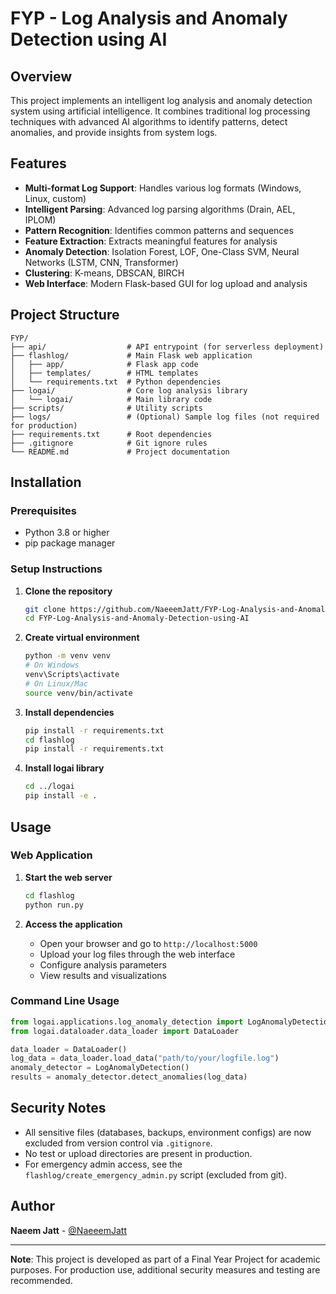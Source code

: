 # FYP - Log Analysis and Anomaly Detection using AI

## Overview

This project implements an intelligent log analysis and anomaly detection system using artificial intelligence. It combines traditional log processing techniques with advanced AI algorithms to identify patterns, detect anomalies, and provide insights from system logs.

## Features

- **Multi-format Log Support**: Handles various log formats (Windows, Linux, custom)
- **Intelligent Parsing**: Advanced log parsing algorithms (Drain, AEL, IPLOM)
- **Pattern Recognition**: Identifies common patterns and sequences
- **Feature Extraction**: Extracts meaningful features for analysis
- **Anomaly Detection**: Isolation Forest, LOF, One-Class SVM, Neural Networks (LSTM, CNN, Transformer)
- **Clustering**: K-means, DBSCAN, BIRCH
- **Web Interface**: Modern Flask-based GUI for log upload and analysis

## Project Structure

```
FYP/
├── api/                  # API entrypoint (for serverless deployment)
├── flashlog/             # Main Flask web application
│   ├── app/              # Flask app code
│   ├── templates/        # HTML templates
│   └── requirements.txt  # Python dependencies
├── logai/                # Core log analysis library
│   └── logai/            # Main library code
├── scripts/              # Utility scripts
├── logs/                 # (Optional) Sample log files (not required for production)
├── requirements.txt      # Root dependencies
├── .gitignore            # Git ignore rules
└── README.md             # Project documentation
```

## Installation

### Prerequisites
- Python 3.8 or higher
- pip package manager

### Setup Instructions

1. **Clone the repository**
   ```bash
   git clone https://github.com/NaeeemJatt/FYP-Log-Analysis-and-Anomaly-Detection-using-AI.git
   cd FYP-Log-Analysis-and-Anomaly-Detection-using-AI
   ```

2. **Create virtual environment**
   ```bash
   python -m venv venv
   # On Windows
   venv\Scripts\activate
   # On Linux/Mac
   source venv/bin/activate
   ```

3. **Install dependencies**
   ```bash
   pip install -r requirements.txt
   cd flashlog
   pip install -r requirements.txt
   ```

4. **Install logai library**
   ```bash
   cd ../logai
   pip install -e .
   ```

## Usage

### Web Application

1. **Start the web server**
   ```bash
   cd flashlog
   python run.py
   ```

2. **Access the application**
   - Open your browser and go to `http://localhost:5000`
   - Upload your log files through the web interface
   - Configure analysis parameters
   - View results and visualizations

### Command Line Usage

```python
from logai.applications.log_anomaly_detection import LogAnomalyDetection
from logai.dataloader.data_loader import DataLoader

data_loader = DataLoader()
log_data = data_loader.load_data("path/to/your/logfile.log")
anomaly_detector = LogAnomalyDetection()
results = anomaly_detector.detect_anomalies(log_data)
```

## Security Notes
- All sensitive files (databases, backups, environment configs) are now excluded from version control via `.gitignore`.
- No test or upload directories are present in production.
- For emergency admin access, see the `flashlog/create_emergency_admin.py` script (excluded from git).

## Author
**Naeem Jatt** - [@NaeeemJatt](https://github.com/NaeeemJatt)

---
**Note**: This project is developed as part of a Final Year Project for academic purposes. For production use, additional security measures and testing are recommended.
